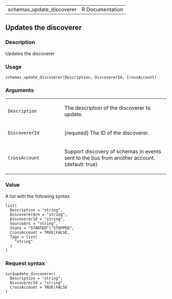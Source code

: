 <table style="width: 100%;">
<tbody>
<tr class="odd">
<td>schemas_update_discoverer</td>
<td style="text-align: right;">R Documentation</td>
</tr>
</tbody>
</table>

## Updates the discoverer

### Description

Updates the discoverer

### Usage

    schemas_update_discoverer(Description, DiscovererId, CrossAccount)

### Arguments

<table>
<colgroup>
<col style="width: 35%" />
<col style="width: 65%" />
</colgroup>
<tbody>
<tr class="odd">
<td><code
id="schemas_update_discoverer_:_Description">Description</code></td>
<td><p>The description of the discoverer to update.</p></td>
</tr>
<tr class="even">
<td><code
id="schemas_update_discoverer_:_DiscovererId">DiscovererId</code></td>
<td><p>[required] The ID of the discoverer.</p></td>
</tr>
<tr class="odd">
<td><code
id="schemas_update_discoverer_:_CrossAccount">CrossAccount</code></td>
<td><p>Support discovery of schemas in events sent to the bus from
another account. (default: true)</p></td>
</tr>
</tbody>
</table>

### Value

A list with the following syntax:

    list(
      Description = "string",
      DiscovererArn = "string",
      DiscovererId = "string",
      SourceArn = "string",
      State = "STARTED"|"STOPPED",
      CrossAccount = TRUE|FALSE,
      Tags = list(
        "string"
      )
    )

### Request syntax

    svc$update_discoverer(
      Description = "string",
      DiscovererId = "string",
      CrossAccount = TRUE|FALSE
    )
